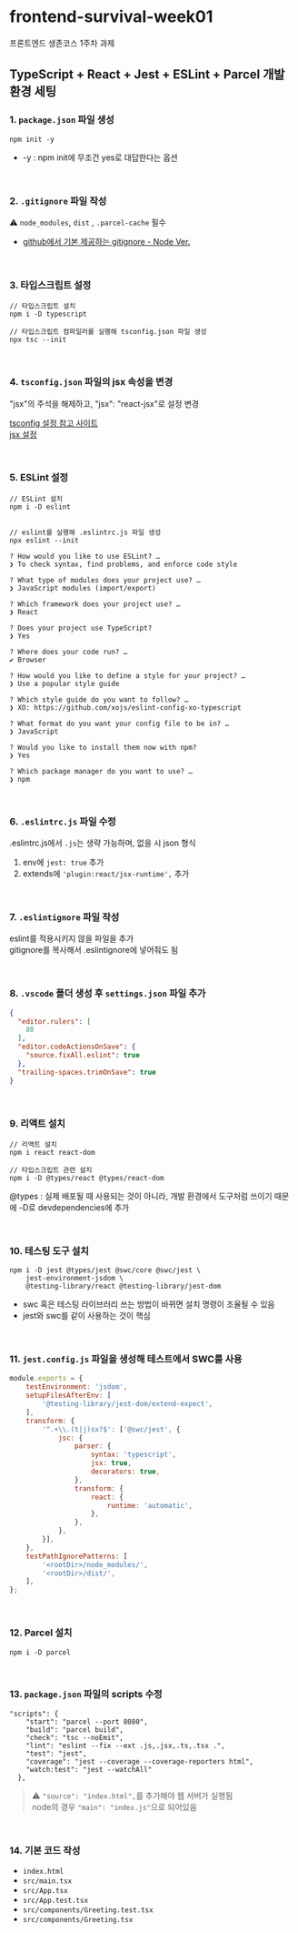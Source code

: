 # frontend-survival-week01

프론트엔드 생존코스 1주차 과제

## TypeScript + React + Jest + ESLint + Parcel 개발 환경 세팅

### 1. `package.json` 파일 생성

```
npm init -y
```

* -y : npm init에 무조건 yes로 대답한다는 옵션

<br />

### 2. `.gitignore` 파일 작성

⚠️ `node_modules`, `dist` , `.parcel-cache` 필수

* [github에서 기본 제공하는 gitignore - Node Ver.](https://github.com/github/gitignore/blob/main/Node.gitignore)

<br />

### 3. 타입스크립트 설정

```
// 타입스크립트 설치
npm i -D typescript

// 타입스크립트 컴파일러를 실행해 tsconfig.json 파일 생성 
npx tsc --init
```

<br />

### 4. `tsconfig.json` 파일의 jsx 속성을 변경

"jsx"의 주석을 해제하고, "jsx": "react-jsx"로 설정 변경

[tsconfig 설정 참고 사이트](https://www.typescriptlang.org/tsconfig)  
[jsx 설정](https://www.typescriptlang.org/ko/docs/handbook/jsx.html)

<br />

### 5. ESLint 설정

```
// ESLint 설치
npm i -D eslint


// eslint를 실행해 .eslintrc.js 파일 생성
npx eslint --init
```

```
? How would you like to use ESLint? …
❯ To check syntax, find problems, and enforce code style

? What type of modules does your project use? …
❯ JavaScript modules (import/export)

? Which framework does your project use? …
❯ React

? Does your project use TypeScript?
❯ Yes

? Where does your code run? …
✔ Browser

? How would you like to define a style for your project? …
❯ Use a popular style guide

? Which style guide do you want to follow? …
❯ XO: https://github.com/xojs/eslint-config-xo-typescript

? What format do you want your config file to be in? …
❯ JavaScript

? Would you like to install them now with npm?
❯ Yes

? Which package manager do you want to use? … 
❯ npm
```

<br />

### 6. `.eslintrc.js` 파일 수정

.eslintrc.js에서 `.js`는 생략 가능하며, 없을 시 json 형식

1. env에 `jest: true` 추가
2. extends에 `'plugin:react/jsx-runtime',` 추가

<br />

### 7. `.eslintignore` 파일 작성

eslint를 적용시키지 않을 파일을 추가   
gitignore를 복사해서 .eslintignore에 넣어줘도 됨

<br />

### 8. `.vscode` 폴더 생성 후 `settings.json` 파일 추가

```json
{
  "editor.rulers": [
    80
  ],
  "editor.codeActionsOnSave": {
    "source.fixAll.eslint": true
  },
  "trailing-spaces.trimOnSave": true
}
```

<br />

### 9. 리액트 설치

```
// 리액트 설치
npm i react react-dom

// 타입스크립트 관련 설치
npm i -D @types/react @types/react-dom
```

@types : 실제 배포될 때 사용되는 것이 아니라, 개발 환경에서 도구처럼 쓰이기 때문에 -D로 devdependencies에 추가

<br />

### 10. 테스팅 도구 설치

```
npm i -D jest @types/jest @swc/core @swc/jest \
    jest-environment-jsdom \
    @testing-library/react @testing-library/jest-dom
```

* swc 혹은 테스팅 라이브러리 쓰는 방법이 바뀌면 설치 명령이 조율될 수 있음
* jest와 swc를 같이 사용하는 것이 핵심

<br />

### 11. `jest.config.js` 파일을 생성해 테스트에서 SWC를 사용

```js
module.exports = {
    testEnvironment: 'jsdom',
    setupFilesAfterEnv: [
        '@testing-library/jest-dom/extend-expect',
    ],
    transform: {
        '^.+\\.(t|j)sx?$': ['@swc/jest', {
            jsc: {
                parser: {
                    syntax: 'typescript',
                    jsx: true,
                    decorators: true,
                },
                transform: {
                    react: {
                        runtime: 'automatic',
                    },
                },
            },
        }],
    },
    testPathIgnorePatterns: [
        '<rootDir>/node_modules/',
        '<rootDir>/dist/',
    ],
};
```

<br />

### 12. Parcel 설치

```
npm i -D parcel
```

<br />

### 13. `package.json` 파일의 scripts 수정

```
"scripts": {
    "start": "parcel --port 8080",
    "build": "parcel build",
    "check": "tsc --noEmit",
    "lint": "eslint --fix --ext .js,.jsx,.ts,.tsx .",
    "test": "jest",
    "coverage": "jest --coverage --coverage-reporters html",
    "watch:test": "jest --watchAll"
  },
```

> ⚠️ `"source": "index.html",`를 추가해야 웹 서버가 실행됨   
> node의 경우 `"main": "index.js"`으로 되어있음

<br />

### 14. 기본 코드 작성

* `index.html`
* `src/main.tsx`
* `src/App.tsx`
* `src/App.test.tsx`
* `src/components/Greeting.test.tsx`
* `src/components/Greeting.tsx`
